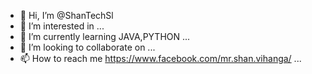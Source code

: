 - 👋 Hi, I’m @ShanTechSl
- 👀 I’m interested in ...
- 🌱 I’m currently learning JAVA,PYTHON ...
- 💞️ I’m looking to collaborate on ...
- 📫 How to reach me https://www.facebook.com/mr.shan.vihanga/ ...

<!---
ShanTechSl/ShanTechSl is a ✨ special ✨ repository because its `README.md` (this file) appears on your GitHub profile.
You can click the Preview link to take a look at your changes.
--->
